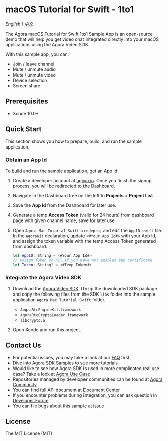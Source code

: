 # macOS Tutorial for Swift - 1to1

*English | [中文](README.zh.md)*

The Agora macOS Tutorial for Swift 1to1 Sample App is an open-source demo that will help you get video chat integrated directly into your macOS applications using the Agora Video SDK.

With this sample app, you can:

- Join / leave channel
- Mute / unmute audio
- Mute / unmute video
- Device selection
- Screen share

## Prerequisites

- Xcode 10.0+

## Quick Start

This section shows you how to prepare, build, and run the sample application.

### Obtain an App Id

To build and run the sample application, get an App Id:

1. Create a developer account at [agora.io](https://dashboard.agora.io/signin/). Once you finish the signup process, you will be redirected to the Dashboard.
2. Navigate in the Dashboard tree on the left to **Projects** > **Project List**.
3. Save the **App Id** from the Dashboard for later use.
4. Generate a temp **Access Token** (valid for 24 hours) from dashboard page with given channel name, save for later use.

5. Open `Agora Mac Tutorial Swift.xcodeproj` and edit the `AppID.swift` file. In the `agoraKit` declaration, update `<#Your App Id#>` with your App Id, and assign the token variable with the temp Access Token generated from dashboard.

    ``` Swift
    let AppID: String = <#Your App Id#>
    // assign Token to nil if you have not enabled app certificate
    let Token: String? = <#Temp Token#>
    ```

### Integrate the Agora Video SDK

1. Download the [Agora Video SDK](https://www.agora.io/en/download/). Unzip the downloaded SDK package and copy the following files from the SDK `libs` folder into the sample application `Agora Mac Tutorial Swift` folder.
    - `AograRtcEngineKit.framework`
    - `AgoraRtcCryptoLoader.framework`
    - `libcrypto.a`
  
2. Open Xcode and run this project.

## Contact Us

- For potential issues, you may take a look at our [FAQ](https://docs.agora.io/en/faq) first
- Dive into [Agora SDK Samples](https://github.com/AgoraIO) to see more tutorials
- Would like to see how Agora SDK is used in more complicated real use case? Take a look at [Agora Use Case](https://github.com/AgoraIO-usecase)
- Repositories managed by developer communities can be found at [Agora Community](https://github.com/AgoraIO-Community)
- You can find full API document at [Document Center](https://docs.agora.io/en/)
- If you encounter problems during integration, you can ask question in [Developer Forum](https://stackoverflow.com/questions/tagged/agora.io)
- You can file bugs about this sample at [issue](https://github.com/AgoraIO/Basic-Video-Call/issues)

## License

The MIT License (MIT)
